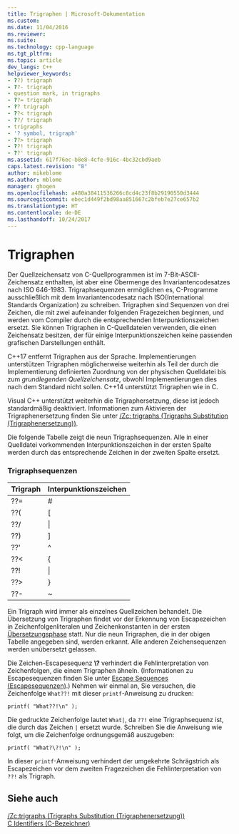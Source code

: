 ```yaml
---
title: Trigraphen | Microsoft-Dokumentation
ms.custom: 
ms.date: 11/04/2016
ms.reviewer: 
ms.suite: 
ms.technology: cpp-language
ms.tgt_pltfrm: 
ms.topic: article
dev_langs: C++
helpviewer_keywords:
- ??) trigraph
- ??- trigraph
- question mark, in trigraphs
- ??= trigraph
- ?? trigraph
- ??< trigraph
- ??/ trigraph
- trigraphs
- '? symbol, trigraph'
- ??> trigraph
- ??! trigraph
- ??' trigraph
ms.assetid: 617f76ec-b8e8-4cfe-916c-4bc32cbd9aeb
caps.latest.revision: "8"
author: mikeblome
ms.author: mblome
manager: ghogen
ms.openlocfilehash: a480a38411536266c8cd4c23f8b29190550d3444
ms.sourcegitcommit: ebec1d449f2bd98aa851667c2bfeb7e27ce657b2
ms.translationtype: HT
ms.contentlocale: de-DE
ms.lasthandoff: 10/24/2017
---
```

# <a name="trigraphs"></a>Trigraphen
Der Quellzeichensatz von C-Quellprogrammen ist im 7-Bit-ASCII-Zeichensatz enthalten, ist aber eine Obermenge des Invariantencodesatzes nach ISO 646-1983. Trigraphsequenzen ermöglichen es, C-Programme ausschließlich mit dem Invariantencodesatz nach ISO(International Standards Organization) zu schreiben. Trigraphen sind Sequenzen von drei Zeichen, die mit zwei aufeinander folgenden Fragezeichen beginnen, und werden vom Compiler durch die entsprechenden Interpunktionszeichen ersetzt. Sie können Trigraphen in C-Quelldateien verwenden, die einen Zeichensatz besitzen, der für einige Interpunktionszeichen keine passenden grafischen Darstellungen enthält.  
  
 C++17 entfernt Trigraphen aus der Sprache. Implementierungen unterstützen Trigraphen möglicherweise weiterhin als Teil der durch die Implementierung definierten Zuordnung von der physischen Quelldatei bis zum *grundlegenden Quellzeichensatz*, obwohl Implementierungen dies nach dem Standard nicht sollen. C++14 unterstützt Trigraphen wie in C.  
  
 Visual C++ unterstützt weiterhin die Trigraphersetzung, diese ist jedoch standardmäßig deaktiviert. Informationen zum Aktivieren der Trigraphenersetzung finden Sie unter [/Zc: trigraphs (Trigraphs Substitution (Trigraphenersetzung))](../build/reference/zc-trigraphs-trigraphs-substitution.md).  
  
 Die folgende Tabelle zeigt die neun Trigraphsequenzen. Alle in einer Quelldatei vorkommenden Interpunktionszeichen in der ersten Spalte werden durch das entsprechende Zeichen in der zweiten Spalte ersetzt.  
  
### <a name="trigraph-sequences"></a>Trigraphsequenzen  
  
|Trigraph|Interpunktionszeichen|  
|--------------|---------------------------|  
|??=|#|  
|??(|[|  
|??/|\|  
|??)|]|  
|??'|^|  
|??\<|{|  
|??!|&#124;|  
|??>|}|  
|??-|~|  
  
 Ein Trigraph wird immer als einzelnes Quellzeichen behandelt. Die Übersetzung von Trigraphen findet vor der Erkennung von Escapezeichen in Zeichenfolgenliteralen und Zeichenkonstanten in der ersten [Übersetzungsphase](../preprocessor/phases-of-translation.md) statt. Nur die neun Trigraphen, die in der obigen Tabelle angegeben sind, werden erkannt. Alle anderen Zeichensequenzen werden unübersetzt gelassen.  
  
 Die Zeichen-Escapesequenz **\\?** verhindert die Fehlinterpretation von Zeichenfolgen, die einem Trigraphen ähneln. (Informationen zu Escapesequenzen finden Sie unter [Escape Sequences (Escapesequenzen)](../c-language/escape-sequences.md).) Nehmen wir einmal an, Sie versuchen, die Zeichenfolge `What??!` mit dieser `printf`-Anweisung zu drucken:  
  
```  
printf( "What??!\n" );  
```  
  
 Die gedruckte Zeichenfolge lautet `What|`, da `??!` eine Trigraphsequenz ist, die durch das Zeichen `|` ersetzt wurde. Schreiben Sie die Anweisung wie folgt, um die Zeichenfolge ordnungsgemäß auszugeben:  
  
```  
printf( "What?\?!\n" );  
```  
  
 In dieser `printf`-Anweisung verhindert der umgekehrte Schrägstrich als Escapezeichen vor dem zweiten Fragezeichen die Fehlinterpretation von `??!` als Trigraph.  
  
## <a name="see-also"></a>Siehe auch  
 [/Zc:trigraphs (Trigraphs Substitution (Trigraphenersetzung))](../build/reference/zc-trigraphs-trigraphs-substitution.md)   
 [C Identifiers (C-Bezeichner)](../c-language/c-identifiers.md)